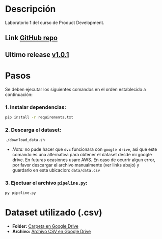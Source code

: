 
# Descripción
Laboratorio 1 del curso de Product Development. 

## Link [GitHub repo](https://github.com/SirJose/PD-Laboratorio1)

## Ultimo release [v1.0.1](https://github.com/SirJose/PD-Laboratorio1/releases/tag/v1.0.1)

# Pasos
Se deben ejecutar los siguientes comandos en el orden establecido a continuación:

### 1. Instalar dependencias:
```bash
pip install -r requirements.txt
```
### 2. Descarga el dataset: 
```bash
./download_data.sh
```
- *Nota:* no pude hacer que `dvc` funcionara con `google drive`, asi que este comando es una alternativa para obtener el dataset desde mi google drive. En futuras ocasiones usare AWS. En caso de ocurrir algun error, por favor descargar el archivo manualmente (ver links abajo) y guardarlo en esta ubicacion: `data/data.csv`

### 3. Ejectuar el archivo `pipeline.py`:
```bash
py pipeline.py
```

### 

# Dataset utilizado (.csv)
- **Folder:** [Carpeta en Google Drive](https://drive.google.com/drive/folders/13o-r9HxIDKNRz8YQDL4TIc-qfvr1M8lj?usp=sharing)
- **Archivo:** [Archivo CSV en Google Drive](https://drive.google.com/file/d/1dfJnf-r6O0e8zo--BDOmlm5yN_fkumvs/view?usp=drive_link)
